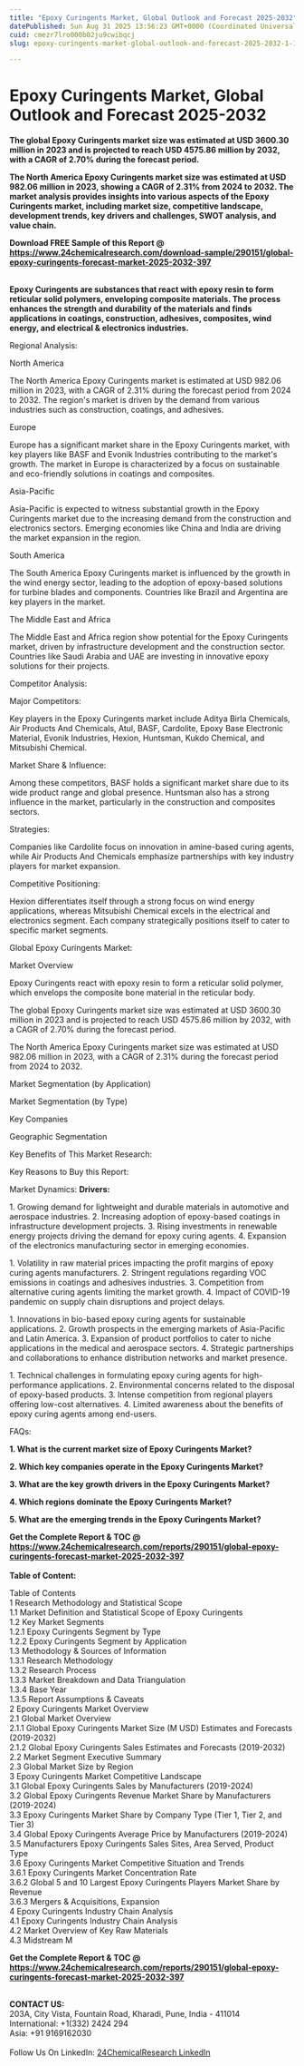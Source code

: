 ```yaml
---
title: "Epoxy Curingents Market, Global Outlook and Forecast 2025-2032"
datePublished: Sun Aug 31 2025 13:56:23 GMT+0000 (Coordinated Universal Time)
cuid: cmezr7lro000b02ju9cwibqcj
slug: epoxy-curingents-market-global-outlook-and-forecast-2025-2032-1-1-1

---
```


# Epoxy Curingents Market, Global Outlook and Forecast 2025-2032

<p><strong>The global Epoxy Curingents market size was estimated at USD 3600.30 million in 2023 and is projected to reach USD 4575.86 million by 2032, with a CAGR of 2.70% during the forecast period. </strong></p><p>
</p><p><strong>The North America Epoxy Curingents market size was estimated at USD 982.06 million in 2023, showing a CAGR of 2.31% from 2024 to 2032. The market analysis provides insights into various aspects of the Epoxy Curingents market, including market size, competitive landscape, development trends, key drivers and challenges, SWOT analysis, and value chain.</strong></p><div><b>Download FREE Sample of this Report @ 
            <a href="https://www.24chemicalresearch.com/download-sample/290151/global-epoxy-curingents-forecast-market-2025-2032-397">
            https://www.24chemicalresearch.com/download-sample/290151/global-epoxy-curingents-forecast-market-2025-2032-397</a></b></div><br><p>
</p><p><strong>Epoxy Curingents are substances that react with epoxy resin to form reticular solid polymers, enveloping composite materials. The process enhances the strength and durability of the materials and finds applications in coatings, construction, adhesives, composites, wind energy, and electrical &amp; electronics industries.</strong></p><p>
Regional Analysis:</p><p>
North America</p><p>
</p><p>The North America Epoxy Curingents market is estimated at USD 982.06 million in 2023, with a CAGR of 2.31% during the forecast period from 2024 to 2032. The region's market is driven by the demand from various industries such as construction, coatings, and adhesives.</p><p>
Europe</p><p>
</p><p>Europe has a significant market share in the Epoxy Curingents market, with key players like BASF and Evonik Industries contributing to the market's growth. The market in Europe is characterized by a focus on sustainable and eco-friendly solutions in coatings and composites.</p><p>
Asia-Pacific</p><p>
</p><p>Asia-Pacific is expected to witness substantial growth in the Epoxy Curingents market due to the increasing demand from the construction and electronics sectors. Emerging economies like China and India are driving the market expansion in the region.</p><p>
South America</p><p>
</p><p>The South America Epoxy Curingents market is influenced by the growth in the wind energy sector, leading to the adoption of epoxy-based solutions for turbine blades and components. Countries like Brazil and Argentina are key players in the market.</p><p>
The Middle East and Africa</p><p>
</p><p>The Middle East and Africa region show potential for the Epoxy Curingents market, driven by infrastructure development and the construction sector. Countries like Saudi Arabia and UAE are investing in innovative epoxy solutions for their projects.</p><p>
Competitor Analysis:</p><p>

Major Competitors:</p><p>
</p><p>Key players in the Epoxy Curingents market include Aditya Birla Chemicals, Air Products And Chemicals, Atul, BASF, Cardolite, Epoxy Base Electronic Material, Evonik Industries, Hexion, Huntsman, Kukdo Chemical, and Mitsubishi Chemical.</p><p>
Market Share &amp; Influence:</p><p>
</p><p>Among these competitors, BASF holds a significant market share due to its wide product range and global presence. Huntsman also has a strong influence in the market, particularly in the construction and composites sectors.</p><p>
Strategies:</p><p>
</p><p>Companies like Cardolite focus on innovation in amine-based curing agents, while Air Products And Chemicals emphasize partnerships with key industry players for market expansion.</p><p>
Competitive Positioning:</p><p>
</p><p>Hexion differentiates itself through a strong focus on wind energy applications, whereas Mitsubishi Chemical excels in the electrical and electronics segment. Each company strategically positions itself to cater to specific market segments.</p><p>
Global Epoxy Curingents Market:</p><p>
Market Overview</p><p>
</p><p>Epoxy Curingents react with epoxy resin to form a reticular solid polymer, which envelops the composite bone material in the reticular body.</p><p>
</p><p>The global Epoxy Curingents market size was estimated at USD 3600.30 million in 2023 and is projected to reach USD 4575.86 million by 2032, with a CAGR of 2.70% during the forecast period.</p><p>
</p><p>The North America Epoxy Curingents market size was estimated at USD 982.06 million in 2023, with a CAGR of 2.31% during the forecast period from 2024 to 2032.</p><p>
Market Segmentation (by Application)</p><p>
</p><p>
Market Segmentation (by Type)</p><p>
</p><p>
Key Companies</p><p>
</p><p>
Geographic Segmentation</p><p>
</p><p>
Key Benefits of This Market Research:</p><p>
</p><p>
Key Reasons to Buy this Report:</p><p>
</p><p>
Market Dynamics:
<strong>Drivers:</strong></p><p>
</p><p>1. Growing demand for lightweight and durable materials in automotive and aerospace industries. 2. Increasing adoption of epoxy-based coatings in infrastructure development projects. 3. Rising investments in renewable energy projects driving the demand for epoxy curing agents. 4. Expansion of the electronics manufacturing sector in emerging economies.</p><p>
</p><p>1. Volatility in raw material prices impacting the profit margins of epoxy curing agents manufacturers. 2. Stringent regulations regarding VOC emissions in coatings and adhesives industries. 3. Competition from alternative curing agents limiting the market growth. 4. Impact of COVID-19 pandemic on supply chain disruptions and project delays.</p><p>
</p><p>1. Innovations in bio-based epoxy curing agents for sustainable applications. 2. Growth prospects in the emerging markets of Asia-Pacific and Latin America. 3. Expansion of product portfolios to cater to niche applications in the medical and aerospace sectors. 4. Strategic partnerships and collaborations to enhance distribution networks and market presence.</p><p>
</p><p>1. Technical challenges in formulating epoxy curing agents for high-performance applications. 2. Environmental concerns related to the disposal of epoxy-based products. 3. Intense competition from regional players offering low-cost alternatives. 4. Limited awareness about the benefits of epoxy curing agents among end-users.</p><p>
FAQs:</p><p>
</p><p><strong>1. What is the current market size of Epoxy Curingents Market?</strong></p><p>
</p><p>
</p><p><strong>2. Which key companies operate in the Epoxy Curingents Market?</strong></p><p>
</p><p>
</p><p><strong>3. What are the key growth drivers in the Epoxy Curingents Market?</strong></p><p>
</p><p>
</p><p><strong>4. Which regions dominate the Epoxy Curingents Market?</strong></p><p>
</p><p>
</p><p><strong>5. What are the emerging trends in the Epoxy Curingents Market?</strong></p><p>
</p>

<div><b>Get the Complete Report & TOC @ 
            <a href="https://www.24chemicalresearch.com/reports/290151/global-epoxy-curingents-forecast-market-2025-2032-397">
            https://www.24chemicalresearch.com/reports/290151/global-epoxy-curingents-forecast-market-2025-2032-397</a></b></div><br>
            <b>Table of Content:</b><p>Table of Contents<br />
1 Research Methodology and Statistical Scope<br />
1.1 Market Definition and Statistical Scope of Epoxy Curingents<br />
1.2 Key Market Segments<br />
1.2.1 Epoxy Curingents Segment by Type<br />
1.2.2 Epoxy Curingents Segment by Application<br />
1.3 Methodology & Sources of Information<br />
1.3.1 Research Methodology<br />
1.3.2 Research Process<br />
1.3.3 Market Breakdown and Data Triangulation<br />
1.3.4 Base Year<br />
1.3.5 Report Assumptions & Caveats<br />
2 Epoxy Curingents Market Overview<br />
2.1 Global Market Overview<br />
2.1.1 Global Epoxy Curingents Market Size (M USD) Estimates and Forecasts (2019-2032)<br />
2.1.2 Global Epoxy Curingents Sales Estimates and Forecasts (2019-2032)<br />
2.2 Market Segment Executive Summary<br />
2.3 Global Market Size by Region<br />
3 Epoxy Curingents Market Competitive Landscape<br />
3.1 Global Epoxy Curingents Sales by Manufacturers (2019-2024)<br />
3.2 Global Epoxy Curingents Revenue Market Share by Manufacturers (2019-2024)<br />
3.3 Epoxy Curingents Market Share by Company Type (Tier 1, Tier 2, and Tier 3)<br />
3.4 Global Epoxy Curingents Average Price by Manufacturers (2019-2024)<br />
3.5 Manufacturers Epoxy Curingents Sales Sites, Area Served, Product Type<br />
3.6 Epoxy Curingents Market Competitive Situation and Trends<br />
3.6.1 Epoxy Curingents Market Concentration Rate<br />
3.6.2 Global 5 and 10 Largest Epoxy Curingents Players Market Share by Revenue<br />
3.6.3 Mergers & Acquisitions, Expansion<br />
4 Epoxy Curingents Industry Chain Analysis<br />
4.1 Epoxy Curingents Industry Chain Analysis<br />
4.2 Market Overview of Key Raw Materials<br />
4.3 Midstream M</p>

<div><b>Get the Complete Report & TOC @ 
            <a href="https://www.24chemicalresearch.com/reports/290151/global-epoxy-curingents-forecast-market-2025-2032-397">
            https://www.24chemicalresearch.com/reports/290151/global-epoxy-curingents-forecast-market-2025-2032-397</a></b></div><br>

<b>CONTACT US:</b><br>
            203A, City Vista, Fountain Road, Kharadi, Pune, India - 411014<br>
            International: +1(332) 2424 294<br>
            Asia: +91 9169162030 <br><br>
            Follow Us On LinkedIn: <a href="https://www.linkedin.com/company/24chemicalresearch/">24ChemicalResearch LinkedIn</a>